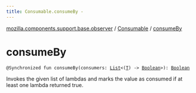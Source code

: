 ```yaml
---
title: Consumable.consumeBy - 
---
```


[mozilla.components.support.base.observer](../index.html) / [Consumable](index.html) / [consumeBy](./consume-by.html)

# consumeBy

`@Synchronized fun consumeBy(consumers: `[`List`](https://kotlinlang.org/api/latest/jvm/stdlib/kotlin.collections/-list/index.html)`<(`[`T`](index.html#T)`) -> `[`Boolean`](https://kotlinlang.org/api/latest/jvm/stdlib/kotlin/-boolean/index.html)`>): `[`Boolean`](https://kotlinlang.org/api/latest/jvm/stdlib/kotlin/-boolean/index.html)

Invokes the given list of lambdas and marks the value as consumed if at least one lambda
returned true.

